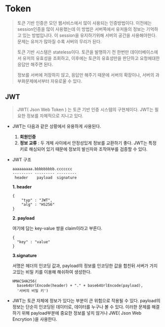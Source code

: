 # Token

> 토큰 기반 인증은 모던 웹서비스에서 많이 사용되는 인증방법이다. 이전에는 session인증을 많이 사용했는데 이 방법은 서버쪽에서 유저들의 정보는 기억하고 있는 방법입니다. 이 session을 유지하기위해 서버의 공간을 사용해야한다. 문제는 유저가 많아질 수록 서버의 무리가 된다.
>
> 토큰 기반 시스템은 stateless이다. 토큰을 발행하기 전 한번만 데이터베이스에서 유저의 유효성을 조회하고, 이후에는 토큰의 유효성만을 판단하고 요청에대한 응답만 해주면 된다.
>
> 정보를 서버에 저장하지 않고, 응답만 해주기 때문에 서버의 확장이나, 서버의 과부화문제에서부터 자유로울 수 있다.



## JWT

> JWT( Json Web Token ) 는 토큰 기반 인증 시스템의 구현체이다. JWT는 필요한 정보를 자체적으로 지니고 있다. 



- JWT는 다음과 같은 상황에서 유용하게 사용된다.
  1. **회원인증**
  2. **정보 교류** : 두 개체 사이에서 안정성있게 정보를 교환하기 좋다. JWT는 특정 키로 해싱되어 있기 때문에 정보의 발신자와 조작여부를 검증할 수 있다.



- JWT 구조

  ```
  aaaaaaaaa.bbbbbbbbb.ccccccc
  --------- --------- ---------
   header    payload  signature
  ```

  **1. header**

  ```
  {
      "typ" : "JWT",
      "alg" : "HS256"
  }
  ```

  **2. payload**

  여기에 담는 key-value 쌍을 claim이라고 부른다.

  ```
  {
  	"key" : "value"   
  }
  ```

  **3.signature**

  서명은 헤더의 인코딩 값과, payload의 정보를 인코딩한 값을 합친뒤 서버가 가지고있는 비밀 키를 이용해 해쉬하여 생성한다.

  ```
  HMACSHA256(
    base64UrlEncode(header) + "." + base64UrlEncode(payload),
    '서버의 비밀 키')
  ```

  

- JWT는 토큰 자체에 정보가 있다는 부분이 큰 위험으로 작용될 수 있다. payload의 정보는 단순히 인코딩된 데이터로, 데이터를 누구나 볼 수 있다. 이러한 문제를 해결하기 위해 payload부분에 중요한 정보를 넣치 않거나 JWE( Json Web Encrytion )을 사용한다.
